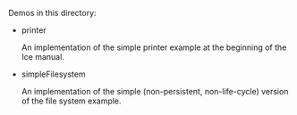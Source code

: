 Demos in this directory:

- printer

  An implementation of the simple printer example at the beginning of
  the Ice manual.

- simpleFilesystem

  An implementation of the simple (non-persistent, non-life-cycle)
  version of the file system example.
